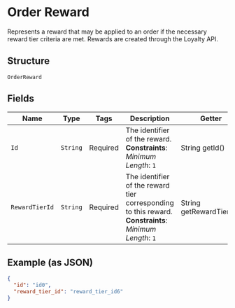 
# Order Reward

Represents a reward that may be applied to an order if the necessary
reward tier criteria are met. Rewards are created through the Loyalty API.

## Structure

`OrderReward`

## Fields

| Name | Type | Tags | Description | Getter |
|  --- | --- | --- | --- | --- |
| `Id` | `String` | Required | The identifier of the reward.<br>**Constraints**: *Minimum Length*: `1` | String getId() |
| `RewardTierId` | `String` | Required | The identifier of the reward tier corresponding to this reward.<br>**Constraints**: *Minimum Length*: `1` | String getRewardTierId() |

## Example (as JSON)

```json
{
  "id": "id0",
  "reward_tier_id": "reward_tier_id6"
}
```

